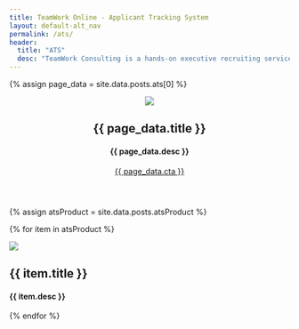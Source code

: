 ```yaml
---
title: TeamWork Online - Applicant Tracking System
layout: default-alt_nav
permalink: /ats/
header:
  title: "ATS"
  desc: "TeamWork Consulting is a hands-on executive recruiting service featuring the personal touch of Buffy Filippell."
---
```


{% assign page_data = site.data.posts.ats[0] %}

<section class="bg-white container mx-auto pt4">
<header class="md-flex items-center mxn2 mt4 mb0 wow fadeInUp" data-wow-delay="0.1s">
<div class="col-12 md-col-7">
<img class="block col-12" src="{{ item.image.url }}">
</div>
<div class="col-12 md-col-5 ml2">
<h2 class="oswald line-height-3 h2 black caps mb0">{{ page_data.title }}</h2>
<h4 class="line-height-4 h4 regular mb3 black mb4">{{ page_data.desc }}</h4>
<p class="m0">
<a class="btn-two caps oswald white bg-green semibold h6 px3 py1 ltr-spacing-2" href="mailto:buffy@teamworkonline.com?subject=I%20want%20more%20information%20on%20TeamWork%20Consulting">{{ page_data.cta }}</a>
</p>
</div>
</header>
</section>


<section class="bg-white container mx-auto pt4 mb4">
{% assign atsProduct = site.data.posts.atsProduct %}

{% for item in atsProduct %}
<article class="md-flex items-center mxn2 mt4 mb0 wow fadeInUp" data-wow-delay="0.2s">
<div class="col-12 md-col-5 {% cycle 'order-last', '' %}">
<img class="block col-12" src="{{ item.image.url }}">
</div>
<div class="col-12 md-col-7 ml2 pr4">
<h2 class="oswald line-height-3 h2 black caps mb0">{{ item.title }}</h2>
<h4 class="line-height-4 h4 regular mb3 black mb4">{{ item.desc }}</h4>
</div>
</article>

{% endfor %}
</section>
